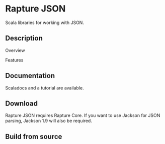 Rapture JSON
============

Scala libraries for working with JSON.

Description
-----------

Overview

Features

Documentation
-------------

Scaladocs and a tutorial are available.

Download
--------

Rapture JSON requires Rapture Core. If you want to use Jackson for JSON parsing, Jackson 1.9 will also be required.

Build from source
-----------------
